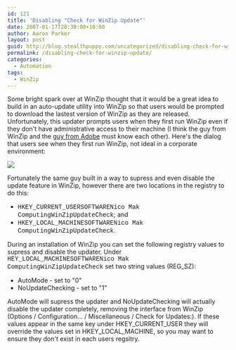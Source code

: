 ```yaml
---
id: 121
title: 'Disabling "Check for WinZip Update"'
date: 2007-01-17T20:39:00+10:00
author: Aaron Parker
layout: post
guid: http://blog.stealthpuppy.com/uncategorized/disabling-check-for-winzip-update
permalink: /disabling-check-for-winzip-update/
categories:
  - Automation
tags:
  - WinZip
---
```

Some bright spark over at WinZip thought that it would be a great idea to build in an auto-update utility into WinZip so that users would be prompted to download the lastest version of WinZip as they are released. Unfortunately, this updater prompts users when they first run WinZip even if they don't have administrative access to their machine (I think the guy from WinZip and the [guy from Adobe](http://www.stealthpuppy.com/blogs/travelling/archive/2007/01/06/adobe-customization-wizard-8.aspx) must know each other). Here's the dialog that users see when they first run WinZip, not ideal in a corporate environment:

<img border="0" src="{{site.baseurl}}/media/2007/01/1000.14.470.WinZipUpdate.png" /> 

Fortunately the same guy built in a way to supress and even disable the update feature in WinZip, however there are two locations in the registry to do this:

  * <font face="courier new,courier">HKEY_CURRENT_USERSOFTWARENico Mak ComputingWinZipUpdateCheck</font>; and
  * <font face="courier new,courier">HKEY_LOCAL_MACHINESOFTWARENico Mak ComputingWinZipUpdateCheck</font>.

During an installation of WinZip you can set the following registry values to supress and disable the updater. Under <font face="courier new,courier">HEY_LOCAL_MACHINESOFTWARENico Mak ComputingWinZipUpdateCheck</font> set two string values (REG_SZ):

  * AutoMode - set to "0"
  * NoUpdateChecking - set to "1"

AutoMode will supress the updater and NoUpdateChecking will actually disable the updater completely, removing the interface from WinZip (Options / Configuration... / Miscellaneous / Check for Updates:). If these values appear in the same key under HKEY\_CURRENT\_USER they will override the values set in HKEY\_LOCAL\_MACHINE, so you may want to ensure they don't exist in each users regsitry.